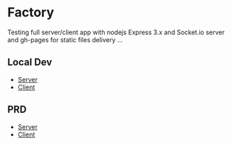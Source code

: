 Factory
=======

Testing full server/client app with nodejs Express 3.x and Socket.io server and gh-pages for static files delivery ...



Local Dev
---
  - [Server](http://localhost:3001/)
  - [Client](http://localhost:3000/socket.io.html)

PRD
---
  - [Server](http://hayabusa.factory.jit.su/)
  - [Client](http://takanotsume.github.com/factory/www/socket.io.html)
